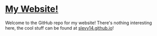 # [My Website!](slevy14.github.io)

Welcome to the GitHub repo for my website! There's nothing interesting here, the cool stuff can be found at [slevy14.github.io](slevy14.github.io)!